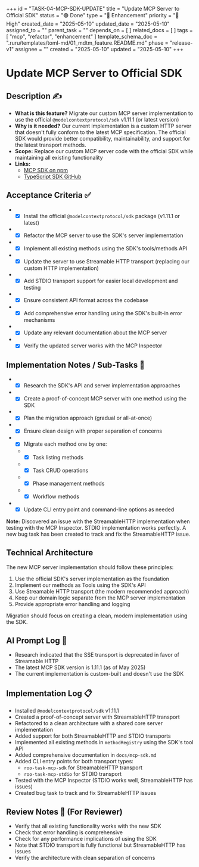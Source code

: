 +++
id = "TASK-04-MCP-SDK-UPDATE"
title = "Update MCP Server to Official SDK"
status = "🟢 Done"
type = "🔄 Enhancement"
priority = "🔼 High"
created_date = "2025-05-10"
updated_date = "2025-05-10"
assigned_to = ""
parent_task = ""
depends_on = [ ]
related_docs = [ ]
tags = [ "mcp", "refactor", "enhancement" ]
template_schema_doc = ".ruru/templates/toml-md/01_mdtm_feature.README.md"
phase = "release-v1"
assignee = ""
created = "2025-05-10"
updated = "2025-05-10"
+++

# Update MCP Server to Official SDK

## Description ✍️

* **What is this feature?** Migrate our custom MCP server implementation to use the official `@modelcontextprotocol/sdk` v1.11.1 (or latest version)
* **Why is it needed?** Our current implementation is a custom HTTP server that doesn't fully conform to the latest MCP specification. The official SDK would provide better compatibility, maintainability, and support for the latest transport methods.
* **Scope:** Replace our custom MCP server code with the official SDK while maintaining all existing functionality
* **Links:**
  * [MCP SDK on npm](https://www.npmjs.com/package/@modelcontextprotocol/sdk)
  * [TypeScript SDK GitHub](https://github.com/modelcontextprotocol/typescript-sdk)

## Acceptance Criteria ✅

* - [x] Install the official `@modelcontextprotocol/sdk` package (v1.11.1 or latest)
* - [x] Refactor the MCP server to use the SDK's server implementation
* - [x] Implement all existing methods using the SDK's tools/methods API
* - [x] Update the server to use Streamable HTTP transport (replacing our custom HTTP implementation)
* - [x] Add STDIO transport support for easier local development and testing
* - [x] Ensure consistent API format across the codebase
* - [x] Add comprehensive error handling using the SDK's built-in error mechanisms
* - [x] Update any relevant documentation about the MCP server
* - [x] Verify the updated server works with the MCP Inspector

## Implementation Notes / Sub-Tasks 📝

* - [x] Research the SDK's API and server implementation approaches
* - [x] Create a proof-of-concept MCP server with one method using the SDK
* - [x] Plan the migration approach (gradual or all-at-once)
* - [x] Ensure clean design with proper separation of concerns
* - [x] Migrate each method one by one:
  * - [x] Task listing methods
  * - [x] Task CRUD operations
  * - [x] Phase management methods
  * - [x] Workflow methods
* - [x] Update CLI entry point and command-line options as needed

**Note:** Discovered an issue with the StreamableHTTP implementation when testing with the MCP Inspector. STDIO implementation works perfectly. A new bug task has been created to track and fix the StreamableHTTP issue.

## Technical Architecture

The new MCP server implementation should follow these principles:

1. Use the official SDK's server implementation as the foundation
2. Implement our methods as Tools using the SDK's API
3. Use Streamable HTTP transport (the modern recommended approach)
4. Keep our domain logic separate from the MCP server implementation
5. Provide appropriate error handling and logging

Migration should focus on creating a clean, modern implementation using the SDK.

## AI Prompt Log 🤖

* Research indicated that the SSE transport is deprecated in favor of Streamable HTTP
* The latest MCP SDK version is 1.11.1 (as of May 2025)
* The current implementation is custom-built and doesn't use the SDK

## Implementation Log 📋

* Installed `@modelcontextprotocol/sdk` v1.11.1
* Created a proof-of-concept server with StreamableHTTP transport
* Refactored to a clean architecture with a shared core server implementation
* Added support for both StreamableHTTP and STDIO transports
* Implemented all existing methods in `methodRegistry` using the SDK's tool API
* Added comprehensive documentation in `docs/mcp-sdk.md`
* Added CLI entry points for both transport types:
  * `roo-task-mcp-sdk` for StreamableHTTP transport
  * `roo-task-mcp-stdio` for STDIO transport
* Tested with the MCP Inspector (STDIO works well, StreamableHTTP has issues)
* Created bug task to track and fix StreamableHTTP issues

## Review Notes 👀 (For Reviewer)

* Verify that all existing functionality works with the new SDK
* Check that error handling is comprehensive
* Check for any performance implications of using the SDK
* Note that STDIO transport is fully functional but StreamableHTTP has issues
* Verify the architecture with clean separation of concerns

